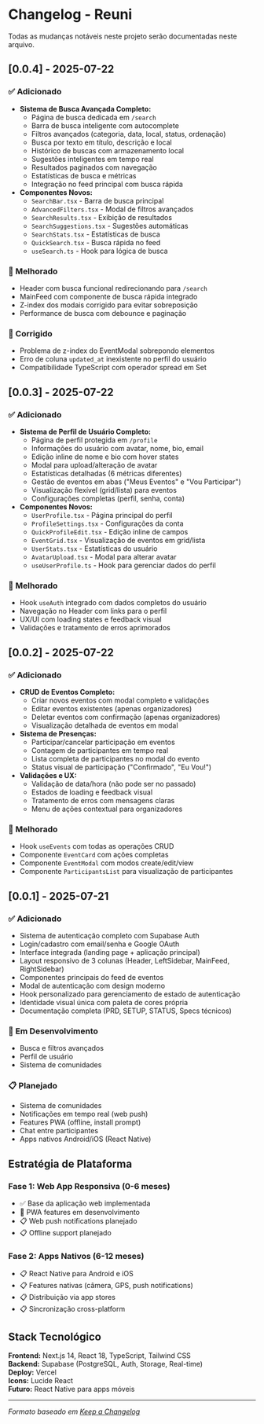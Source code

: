 # Changelog - Reuni

Todas as mudanças notáveis neste projeto serão documentadas neste arquivo.

## [0.0.4] - 2025-07-22

### ✅ Adicionado
- **Sistema de Busca Avançada Completo:**
  - Página de busca dedicada em `/search`
  - Barra de busca inteligente com autocomplete
  - Filtros avançados (categoria, data, local, status, ordenação)
  - Busca por texto em título, descrição e local
  - Histórico de buscas com armazenamento local
  - Sugestões inteligentes em tempo real
  - Resultados paginados com navegação
  - Estatísticas de busca e métricas
  - Integração no feed principal com busca rápida
- **Componentes Novos:**
  - `SearchBar.tsx` - Barra de busca principal
  - `AdvancedFilters.tsx` - Modal de filtros avançados
  - `SearchResults.tsx` - Exibição de resultados
  - `SearchSuggestions.tsx` - Sugestões automáticas
  - `SearchStats.tsx` - Estatísticas de busca
  - `QuickSearch.tsx` - Busca rápida no feed
  - `useSearch.ts` - Hook para lógica de busca

### 🔧 Melhorado
- Header com busca funcional redirecionando para `/search`
- MainFeed com componente de busca rápida integrado
- Z-index dos modais corrigido para evitar sobreposição
- Performance de busca com debounce e paginação

### 🐛 Corrigido
- Problema de z-index do EventModal sobrepondo elementos
- Erro de coluna `updated_at` inexistente no perfil do usuário
- Compatibilidade TypeScript com operador spread em Set

## [0.0.3] - 2025-07-22

### ✅ Adicionado
- **Sistema de Perfil de Usuário Completo:**
  - Página de perfil protegida em `/profile`
  - Informações do usuário com avatar, nome, bio, email
  - Edição inline de nome e bio com hover states
  - Modal para upload/alteração de avatar
  - Estatísticas detalhadas (6 métricas diferentes)
  - Gestão de eventos em abas ("Meus Eventos" e "Vou Participar")
  - Visualização flexível (grid/lista) para eventos
  - Configurações completas (perfil, senha, conta)
- **Componentes Novos:**
  - `UserProfile.tsx` - Página principal do perfil
  - `ProfileSettings.tsx` - Configurações da conta
  - `QuickProfileEdit.tsx` - Edição inline de campos
  - `EventGrid.tsx` - Visualização de eventos em grid/lista
  - `UserStats.tsx` - Estatísticas do usuário
  - `AvatarUpload.tsx` - Modal para alterar avatar
  - `useUserProfile.ts` - Hook para gerenciar dados do perfil

### 🔧 Melhorado
- Hook `useAuth` integrado com dados completos do usuário
- Navegação no Header com links para o perfil
- UX/UI com loading states e feedback visual
- Validações e tratamento de erros aprimorados

## [0.0.2] - 2025-07-22

### ✅ Adicionado
- **CRUD de Eventos Completo:**
  - Criar novos eventos com modal completo e validações
  - Editar eventos existentes (apenas organizadores)
  - Deletar eventos com confirmação (apenas organizadores)
  - Visualização detalhada de eventos em modal
- **Sistema de Presenças:**
  - Participar/cancelar participação em eventos
  - Contagem de participantes em tempo real
  - Lista completa de participantes no modal do evento
  - Status visual de participação ("Confirmado", "Eu Vou!")
- **Validações e UX:**
  - Validação de data/hora (não pode ser no passado)
  - Estados de loading e feedback visual
  - Tratamento de erros com mensagens claras
  - Menu de ações contextual para organizadores

### 🔧 Melhorado
- Hook `useEvents` com todas as operações CRUD
- Componente `EventCard` com ações completas
- Componente `EventModal` com modos create/edit/view
- Componente `ParticipantsList` para visualização de participantes

## [0.0.1] - 2025-07-21

### ✅ Adicionado
- Sistema de autenticação completo com Supabase Auth
- Login/cadastro com email/senha e Google OAuth
- Interface integrada (landing page + aplicação principal)
- Layout responsivo de 3 colunas (Header, LeftSidebar, MainFeed, RightSidebar)
- Componentes principais do feed de eventos
- Modal de autenticação com design moderno
- Hook personalizado para gerenciamento de estado de autenticação
- Identidade visual única com paleta de cores própria
- Documentação completa (PRD, SETUP, STATUS, Specs técnicos)

### 🔄 Em Desenvolvimento
- Busca e filtros avançados
- Perfil de usuário
- Sistema de comunidades

### 📋 Planejado
- Sistema de comunidades
- Notificações em tempo real (web push)
- Features PWA (offline, install prompt)
- Chat entre participantes
- Apps nativos Android/iOS (React Native)

## Estratégia de Plataforma

### Fase 1: Web App Responsiva (0-6 meses)
- ✅ Base da aplicação web implementada
- 🔄 PWA features em desenvolvimento
- 📋 Web push notifications planejado
- 📋 Offline support planejado

### Fase 2: Apps Nativos (6-12 meses)
- 📋 React Native para Android e iOS
- 📋 Features nativas (câmera, GPS, push notifications)
- 📋 Distribuição via app stores
- 📋 Sincronização cross-platform

## Stack Tecnológico

**Frontend:** Next.js 14, React 18, TypeScript, Tailwind CSS  
**Backend:** Supabase (PostgreSQL, Auth, Storage, Real-time)  
**Deploy:** Vercel  
**Icons:** Lucide React  
**Futuro:** React Native para apps móveis

---

*Formato baseado em [Keep a Changelog](https://keepachangelog.com/)*